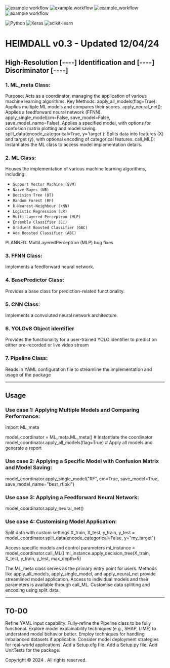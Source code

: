 ![example workflow](https://img.shields.io/badge/HEIMDALL-yellow) ![example workflow](https://img.shields.io/badge/build-passing-green) ![example_workflow](https://img.shields.io/badge/version-0.3-blue)
 ![example workflow](https://img.shields.io/badge/copyright-all%20rights%20reserved-darkred) 
 
![Python](https://img.shields.io/badge/python-3670A0?style=for-the-badge&logo=python&logoColor=ffdd54) ![Keras](https://img.shields.io/badge/Keras-%23D00000.svg?style=for-the-badge&logo=Keras&logoColor=white) ![scikit-learn](https://img.shields.io/badge/scikit--learn-%23F7931E.svg?style=for-the-badge&logo=scikit-learn&logoColor=white)

# HEIMDALL v0.3 - Updated 12/04/24
## High-Resolution [----] Identification and [----] Discriminator [----]

### 1. ML_meta Class:

Purpose: Acts as a coordinator, managing the application of various machine learning algorithms.
Key Methods:
apply_all_models(flag=True): Applies multiple ML models and compares their scores.
apply_neural_net(): Applies a feedforward neural network (FFNN).
apply_single_model(cm=False, save_model=False, save_model_name=False): Applies a specified model, with options for confusion matrix plotting and model saving.
split_data(encode_categorical=True, y='target'): Splits data into features (X) and target (y), with optional encoding of categorical features.
call_ML(): Instantiates the ML class to access model implementation details.

### 2. ML Class:

Houses the implementation of various machine learning algorithms, including:
- `Support Vector Machine (SVM)`
- `Naive Bayes (NB)`
- `Decision Tree (DT)`
- `Random Forest (RF)`
- `k-Nearest-Neighbour (kNN)`
- `Logistic Regression (LR)`
- `Multi-Layered Perceptron (MLP)`
- `Ensemble Classifier (EC)`
- `Gradient Boosted Classifier (GBC)`
- `Ada Boosted Classifier (ABC)`

PLANNED: 
MultiLayeredPerceptron (MLP) bug fixes

### 3. FFNN Class:

Implements a feedforward neural network.

### 4. BasePredictor Class:

Provides a base class for prediction-related functionality.

### 5. CNN Class:

Implements a convoluted neural network architecture.

### 6. YOLOv8 Object identifier

Provides the functionality for a user-trained YOLO identifier to predict on either pre-recorded or live video stream

### 7. Pipeline Class:

Reads in YAML configuration file to streamline the implementation and usage of the package

--------------------------------------------------------------------------------------------------
## Usage

### Use case 1: Applying Multiple Models and Comparing Performance:
import ML_meta

model_coordinator = ML_meta.ML_meta()  # Instantiate the coordinator
model_coordinator.apply_all_models(flag=True)  # Apply all models and generate a report

### Use case 2: Applying a Specific Model with Confusion Matrix and Model Saving:

model_coordinator.apply_single_model("RF", cm=True, save_model=True, save_model_name="best_rf.pkl")

### Use case 3: Applying a Feedforward Neural Network:

model_coordinator.apply_neural_net()

### Use case 4: Customising Model Application:

Split data with custom settings
X_train, X_test, y_train, y_test = model_coordinator.split_data(encode_categorical=False, y="my_target")

Access specific models and control parameters
ml_instance = model_coordinator.call_ML()
ml_instance.apply_decision_tree(X_train, X_test, y_train, y_test, max_depth=5)

The ML_meta class serves as the primary entry point for users.
Methods like apply_all_models, apply_single_model, and apply_neural_net provide streamlined model application.
Access to individual models and their parameters is available through call_ML.
Customise data splitting and encoding using split_data.

--------------------------------------------------------------------------------------------------

## TO-DO
Refine YAML input capability.
Fully-refine the Pipeline class to be fully functional.
Explore model explainability techniques (e.g., SHAP, LIME) to understand model behavior better.
Employ techniques for handling imbalanced datasets if applicable.
Consider model deployment strategies for real-world applications.
Add a Setup.cfg file.
Add a Setup.py file.
Add UnitTests for the package. 


Copyright © 2024 <C Jessop>. All rights reserved.
